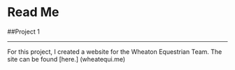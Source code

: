 # Read Me
##Project 1

---------------------

For this project, I created a website for the Wheaton Equestrian Team.  The site can be found [here.] (wheatequi.me)
